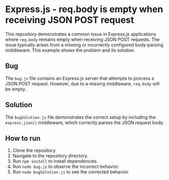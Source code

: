 # Express.js - req.body is empty when receiving JSON POST request

This repository demonstrates a common issue in Express.js applications where `req.body` remains empty when receiving JSON POST requests.  The issue typically arises from a missing or incorrectly configured body-parsing middleware.  This example shows the problem and its solution.

## Bug
The `bug.js` file contains an Express.js server that attempts to process a JSON POST request. However, due to a missing middleware, `req.body` will be empty.

## Solution
The `bugSolution.js` file demonstrates the correct setup by including the `express.json()` middleware, which correctly parses the JSON request body. 

## How to run

1. Clone the repository.
2. Navigate to the repository directory.
3. Run `npm install` to install dependencies.
4. Run `node bug.js` to observe the incorrect behavior.
5. Run `node bugSolution.js` to see the corrected behavior.

